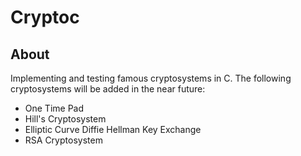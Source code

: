 # Cryptoc

## About
Implementing and testing famous cryptosystems in C.
The following cryptosystems will be added in the near future:
- One Time Pad
- Hill's Cryptosystem
- Elliptic Curve Diffie Hellman Key Exchange
- RSA Cryptosystem

